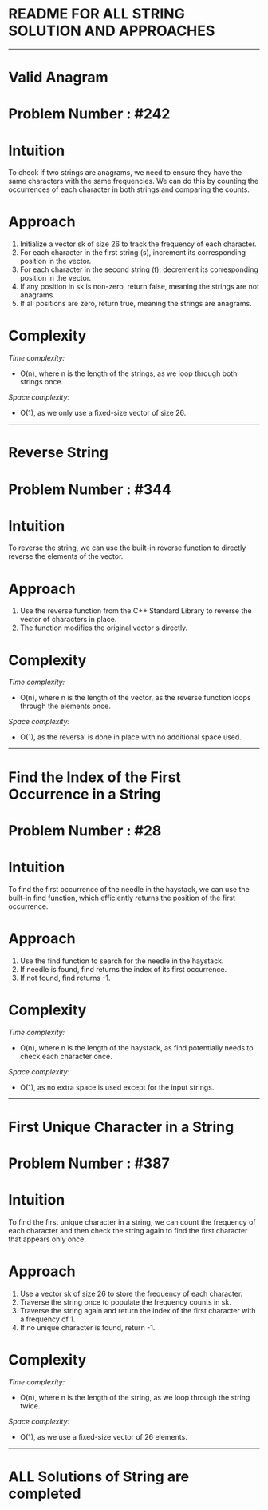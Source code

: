 # README FOR ALL STRING SOLUTION AND APPROACHES 
---

# Valid Anagram
# Problem Number : #242
# Intuition
<!-- Describe your first thoughts on how to solve this problem. -->
To check if two strings are anagrams, we need to ensure they have the same characters with the same frequencies.
We can do this by counting the occurrences of each character in both strings and comparing the counts.

# Approach
<!-- Describe your approach to solving the problem. -->
1. Initialize a vector sk of size 26 to track the frequency of each character.
2. For each character in the first string (s), increment its corresponding position in the vector.
3. For each character in the second string (t), decrement its corresponding position in the vector.
4. If any position in sk is non-zero, return false, meaning the strings are not anagrams.
5. If all positions are zero, return true, meaning the strings are anagrams.


# Complexity
*Time complexity:*
<!-- Add your time complexity here, e.g. $$O(n)$$ -->
- O(n), where n is the length of the strings, as we loop through both strings once.

*Space complexity:*
<!-- Add your space complexity here, e.g. $$O(n)$$ -->
- O(1), as we only use a fixed-size vector of size 26.

---
# Reverse String
# Problem Number : #344

# Intuition
<!-- Describe your first thoughts on how to solve this problem. -->
To reverse the string, we can use the built-in reverse function to directly reverse the elements of the vector.

# Approach
<!-- Describe your approach to solving the problem. -->
1. Use the reverse function from the C++ Standard Library to reverse the vector of characters in place.
2. The function modifies the original vector s directly.

# Complexity
*Time complexity:*
<!-- Add your time complexity here, e.g. $$O(n)$$ -->
- O(n), where n is the length of the vector, as the reverse function loops through the elements once.

*Space complexity:*
<!-- Add your space complexity here, e.g. $$O(n)$$ -->
- O(1), as the reversal is done in place with no additional space used.

---

# Find the Index of the First Occurrence in a String  
# Problem Number : #28

# Intuition
<!-- Describe your first thoughts on how to solve this problem. -->
To find the first occurrence of the needle in the haystack, we can use the built-in find function, which efficiently returns the position of the first occurrence.

# Approach
<!-- Describe your approach to solving the problem. -->
1. Use the find function to search for the needle in the haystack.
2. If needle is found, find returns the index of its first occurrence.
3. If not found, find returns -1.
   
# Complexity
*Time complexity:*
<!-- Add your time complexity here, e.g. $$O(n)$$ -->
- O(n), where n is the length of the haystack, as find potentially needs to check each character once.

*Space complexity:*
<!-- Add your space complexity here, e.g. $$O(n)$$ -->
- O(1), as no extra space is used except for the input strings.

---

# First Unique Character in a String
# Problem Number : #387

# Intuition
<!-- Describe your first thoughts on how to solve this problem. -->
To find the first unique character in a string, we can count the frequency of each character and then check the string again to find the first character that appears only once.


# Approach
<!-- Describe your approach to solving the problem. -->
1. Use a vector sk of size 26 to store the frequency of each character.
2. Traverse the string once to populate the frequency counts in sk.
3. Traverse the string again and return the index of the first character with a frequency of 1.
4. If no unique character is found, return -1.
   
# Complexity
*Time complexity:*
<!-- Add your time complexity here, e.g. $$O(n)$$ -->
- O(n), where n is the length of the string, as we loop through the string twice.
  
*Space complexity:*
<!-- Add your space complexity here, e.g. $$O(n)$$ -->
- O(1), as we use a fixed-size vector of 26 elements.

---
# ALL Solutions of String are completed
